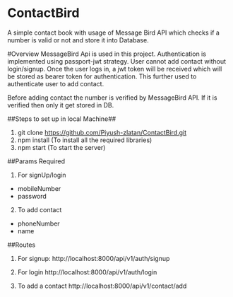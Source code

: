 # ContactBird
A simple contact book with usage of Message Bird API which checks if a number is valid or not and store it into Database.

#Overview
MessageBird Api is used in this project. Authentication is implemented using passport-jwt strategy. User cannot add contact without
login/signup. Once the user logs in, a jwt token will be received which will be stored as bearer token for authentication. This further
used to authenticate user to add contact. 

Before adding contact the number is verified by MessageBird API. If it is verified then only it get stored in DB.

##Steps to set up in local Machine##

1. git clone https://github.com/Piyush-zlatan/ContactBird.git
2. npm install (To install all the required libraries)
3. npm start (To start the server)

##Params Required
1. For signUp/login
  - mobileNumber
  - password

2. To add contact
  - phoneNumber
  - name


##Routes
1. For signup:
http://localhost:8000/api/v1/auth/signup

2. For login
http://localhost:8000/api/v1/auth/login

3. To add a contact
http://localhost:8000/api/v1/contact/add
